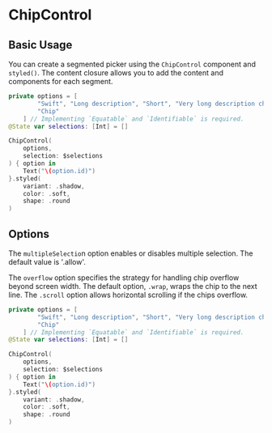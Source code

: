 # ChipControl
## Basic Usage

You can create a segmented picker using the `ChipControl` component and `styled()`. 
The content closure allows you to add the content and components for each segment.
```swift
private options = [
        "Swift", "Long description", "Short", "Very long description chip",
        "Chip"
    ] // Implementing `Equatable` and `Identifiable` is required.
@State var selections: [Int] = []

ChipControl(
    options,
    selection: $selections
) { option in
    Text("\(option.id)")
}.styled(
    variant: .shadow,
    color: .soft,
    shape: .round
)
```

## Options
The `multipleSelectio`n option enables or disables multiple selection. The default value is '.allow'.

The `overflow` option specifies the strategy for handling chip overflow beyond screen width. 
The default option, `.wrap`, wraps the chip to the next line. 
The `.scroll` option allows horizontal scrolling if the chips overflow.

```swift
private options = [
        "Swift", "Long description", "Short", "Very long description chip",
        "Chip"
    ] // Implementing `Equatable` and `Identifiable` is required.
@State var selections: [Int] = []

ChipControl(
    options,
    selection: $selections
) { option in
    Text("\(option.id)")
}.styled(
    variant: .shadow,
    color: .soft,
    shape: .round
)
```
